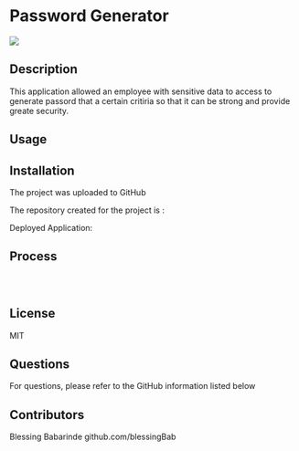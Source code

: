 # Password Generator

[<img src="https://img.shields.io/badge/License-MIT-yellow.svg">](https://opensource.org/licenses/MIT)

## Description

This application allowed an employee with sensitive data to access to generate passord that a certain critiria so that it can be strong and provide greate security.

## Usage

## Installation

The project was uploaded to GitHub

The repository created for the project is :

Deployed Application:

## Process

```



```

## License

MIT

## Questions

For questions, please refer to the GitHub information listed below

## Contributors

Blessing Babarinde github.com/blessingBab
